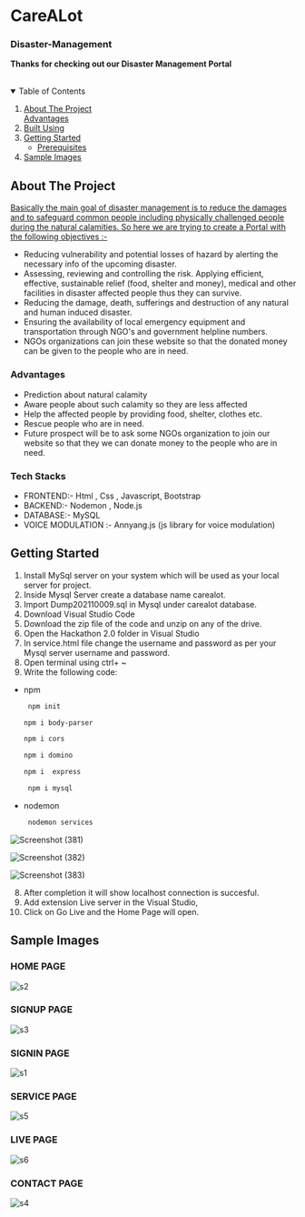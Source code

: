 # CareALot

### Disaster-Management

**Thanks for checking out our Disaster Management Portal**

<!-- PROJECT SHIELDS -->
<!--
*** I'm using markdown "reference style" links for readability.
*** Reference links are enclosed in brackets [ ] instead of parentheses ( ).
*** See the bottom of this document for the declaration of the reference variables
*** for contributors-url, forks-url, etc. This is an optional, concise syntax you may use.
*** https://www.markdownguide.org/basic-syntax/#reference-style-links -->



<!-- PROJECT LOGO -->
<br />

<!-- TABLE OF CONTENTS -->
<details open="open">
  <summary>Table of Contents</summary>
  <ol>
    <li>
      <a href="#about-the-project">About The Project</a>
      <br/>
      <a href="#advantages">Advantages</a>
      <br/>
        <li><a href="#TechStacks">Built Using</a></li>
      </ul>
    </li>
    <li>
      <a href="#getting-started">Getting Started</a>
      <ul>
        <li><a href="#prerequisites">Prerequisites</a></li>
      </ul>
    </li>
     <li>
      <a href="#Sample Images">Sample Images</a>
     </li>
   
  </ol>
</details>



<!-- ABOUT THE PROJECT -->
## About The Project

<u>Basically the main goal of disaster management is to reduce the damages and to safeguard common people including physically challenged people during the natural calamities. So here we are trying to create a Portal with the following objectives :-</b></u> 
                        <ul >
                       <li> Reducing vulnerability and potential losses of hazard by alerting the necessary info of the upcoming disaster. </li>
                       <li>Assessing, reviewing and controlling the risk. Applying efficient, effective, sustainable relief (food, shelter and money), medical and other facilities in disaster affected people thus they can survive. </li> 
                        <li>Reducing the damage, death, sufferings and destruction of any natural and human induced disaster. </li>
                        <li> Ensuring the availability of local emergency equipment and transportation through NGO's and government helpline numbers.</li>
                       <li>NGOs organizations can join these website so that the donated money can be given to the people who are in need.</li> 
                      </ul>

###  Advantages
* Prediction about natural calamity
* Aware people about such calamity so they are less affected
* Help the affected people by providing food, shelter, clothes etc.
* Rescue people who are in need.
* Future prospect will be to ask some NGOs organization to join our website so that they we can donate money to the people who are in need.

### Tech Stacks

* FRONTEND:- Html , Css , Javascript, Bootstrap
* BACKEND:- Nodemon , Node.js 
* DATABASE:- MySQL
* VOICE MODULATION :- Annyang.js (js library for voice modulation)

<!-- GETTING STARTED -->
## Getting Started

1. Install MySql server on your system which will be used as your  local server for project.
2. Inside Mysql Server create a database name carealot.
3. Import Dump202110009.sql in Mysql under carealot database.
4. Download Visual Studio Code
5. Download the zip file of the code and unzip on any of the drive.
6. Open the Hackathon 2.0 folder in Visual Studio
7. In service.html file change the username and password as per your Mysql server username and password. 
8. Open terminal using ctrl+ ~ 
9. Write the following code:

* npm
  ```sh
   npm init
  ```

  ```sh
  npm i body-parser
  ```

  ```sh
  npm i cors
  ```

  ```sh
  npm i domino
  ```

  ```sh
  npm i  express
  ```  

  ```sh
   npm i mysql
  ```  

* nodemon
  ```sh
   nodemon services
  ```

![Screenshot (381)](https://user-images.githubusercontent.com/64826389/136729567-b34b4b0f-efba-4bbc-ac6c-70dff82a1caa.png)


![Screenshot (382)](https://user-images.githubusercontent.com/64826389/136729585-5e417aaf-e150-4223-b551-3eebf999e24c.png)


![Screenshot (383)](https://user-images.githubusercontent.com/64826389/136729605-c1c94fb5-5cff-430a-9ad5-750f2c6b8642.png)

8. After completion it will show localhost connection is succesful.
9. Add extension Live server in the Visual Studio,
10. Click on Go Live and the Home Page will open.

## Sample Images

###  HOME PAGE

![s2](https://user-images.githubusercontent.com/64826389/136905751-328c3f70-77c7-49a3-83f8-d302494b9715.PNG)

###  SIGNUP PAGE

![s3](https://user-images.githubusercontent.com/64826389/136905828-759dbfa3-e818-43bd-b7f7-33a96a531819.PNG)

###  SIGNIN PAGE

![s1](https://user-images.githubusercontent.com/64826389/136905978-cdd7a8ce-bba4-45d9-8239-f086697966f6.PNG)

###  SERVICE PAGE

![s5](https://user-images.githubusercontent.com/64826389/136906201-7c525102-296e-4cc6-a1cc-868bf7e5116f.jpeg)

###  LIVE PAGE

![s6](https://user-images.githubusercontent.com/64826389/136906311-75f05540-e68e-454d-bbea-998422fec45c.jpeg)

###  CONTACT PAGE

![s4](https://user-images.githubusercontent.com/64826389/136906395-27279ffe-9128-40a4-8a4f-be8f123adac0.PNG)












